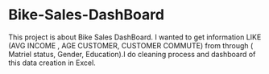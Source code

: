 # Bike-Sales-DashBoard
  This project is about Bike Sales DashBoard. I wanted to get information LIKE (AVG INCOME , AGE CUSTOMER, CUSTOMER COMMUTE) from through ( Matriel status, Gender, Education).I do cleaning process and dashboard of this data creation in Excel.

